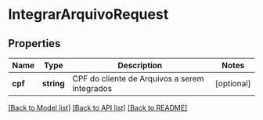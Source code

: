 # IntegrarArquivoRequest

## Properties
Name | Type | Description | Notes
------------ | ------------- | ------------- | -------------
**cpf** | **string** | CPF do cliente de Arquivos a serem integrados | [optional] 

[[Back to Model list]](../README.md#documentation-for-models) [[Back to API list]](../README.md#documentation-for-api-endpoints) [[Back to README]](../README.md)


